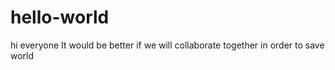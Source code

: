 # hello-world
hi everyone
It would be better if we will collaborate together in order to save world
